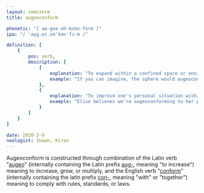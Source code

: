 ```yaml
---
layout: semiterm
title: augeoconform

phonetic: "[ aw-gee-oh-kuhn-form ]"
ipa: "/ 'au̯ɡ.eɪ.oʊ'kən'fɔːm /"

definition: [
	{
		pos: verb,
		description: [
			{
				explanation: "To expand within a confined space or environment.",
				example: "If you can imagine, the sphere would augeoconform to the closed box's edges."
			},
			{
				explanation: "To improve one's personal situation within a confined set of circumstances or restricted society.",
				example: "Elise believes we're augeoconforming to her parents' strict rules."
			}
		]
	}
]

date: 2020-3-9
neologist: Shawn, Kiran
---
```


<p class="info-text">Augeoconform is constructed through combination of the Latin verb "<a href="https://en.wiktionary.org/wiki/augeo">augeo</a>" (internally containing the Latin prefix <a href="https://www.etymonline.com/word/*aug-">aug-</a>, meaning "to increase") meaning to increase, grow, or multiply, and the English verb "<a href="https://en.wiktionary.org/wiki/conform">conform</a>" (internally containing the latin prefix <a href="https://en.wiktionary.org/wiki/con-">con-</a>, meaning "with" or "together") meaning to comply with rules, standards, or laws.</p>